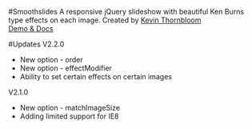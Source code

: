 #Smoothslides
A responsive jQuery slideshow with beautiful Ken Burns type effects on each image. Created by <a href="https://twitter.com/kthornbloom" target="_blank">Kevin Thornbloom</a>
<br>
<a href="http://kthornbloom.github.io/Smoothslides/" target="_blank">Demo & Docs</a>

#Updates
V2.2.0
* New option - order
* New option - effectModifier
* Ability to set certain effects on certain images

V2.1.0
* New option - matchImageSize
* Adding limited support for IE8
